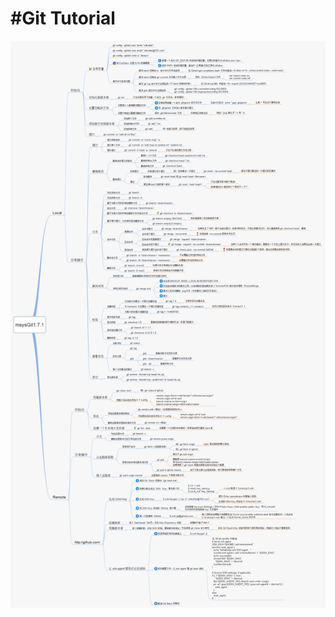 #Git Tutorial
=============
![image](https://github.com/tasselx/Git-Tutorial/blob/master/git-tutorial.png)

